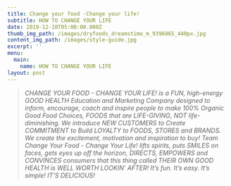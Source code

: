 ```yaml
---
title: Change your food -Change your life!
subtitle: HOW TO CHANGE YOUR LIFE
date: 2019-12-10T05:00:00.000Z
thumb_img_path: /images/dryfoods_dreamstime_m_9396865_440px.jpg
content_img_path: /images/style-guide.jpg
excerpt: ''
menu:
  main:
    name: HOW TO CHANGE YOUR LIFE
layout: post
---
```

> _CHANGE YOUR FOOD - CHANGE YOUR LIFE! is a FUN, high-energy GOOD HEALTH Education and Marketing Company designed to inform, encourage, coach and inspire people to make 100% Organic Good Food Choices, FOODS that are LIFE-GIVING, NOT life-diminishing. We introduce NEW CUSTOMERS to  Create COMMITMENT to  Build LOYALTY to FOODS, STORES and BRANDS. We create the excitement, motivation and inspiration to buy! Team Change Your Food - Change Your Life! lifts spirits, puts SMILES on faces, gets eyes up off the horizon, DIRECTS, EMPOWERS and CONVINCES consumers that this thing called THEIR OWN GOOD HEALTH is WELL WORTH LOOKIN’ AFTER! It’s fun. It’s easy. It’s simple! IT’S DELICIOUS!_
